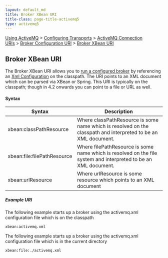```yaml
---
layout: default_md
title: Broker XBean URI 
title-class: page-title-activemq5
type: activemq5
---
```


[Using ActiveMQ](using-activemq) > [Configuring Transports](configuring-transports) > [ActiveMQ Connection URIs](activemq-connection-uris) > [Broker Configuration URI](broker-configuration-uri) > [Broker XBean URI](broker-xbean-uri)


Broker XBean URI
----------------

The Broker XBean URI allows you to [run a configured broker](run-broker) by referencing an [Xml Configuration](xml-configuration) on the classpath. The URI points to an XML document which can be parsed via XBean or Spring. This URI is typically on the classpath; though in 4.2 onwards you can point to a file or URL as well.

#### Syntax

Syntax|Description
---|---
xbean:classPathResource|Where classPathResource is some name which is resolved on the classpath and interpreted to be an XML document.
xbean:file:filePathResource|Where filePathResource is some name which is resolved on the file system and interpreted to be an XML document.
xbean:urlResource|Where urlResource is some resource which points to an XML document

##### Example URI

The following example starts up a broker using the activemq.xml configuration file which is on the classpath
```
xbean:activemq.xml
```
The following example starts up a broker using the activemq.xml configuration file which is in the current directory
```
xbean:file:./activemq.xml
```